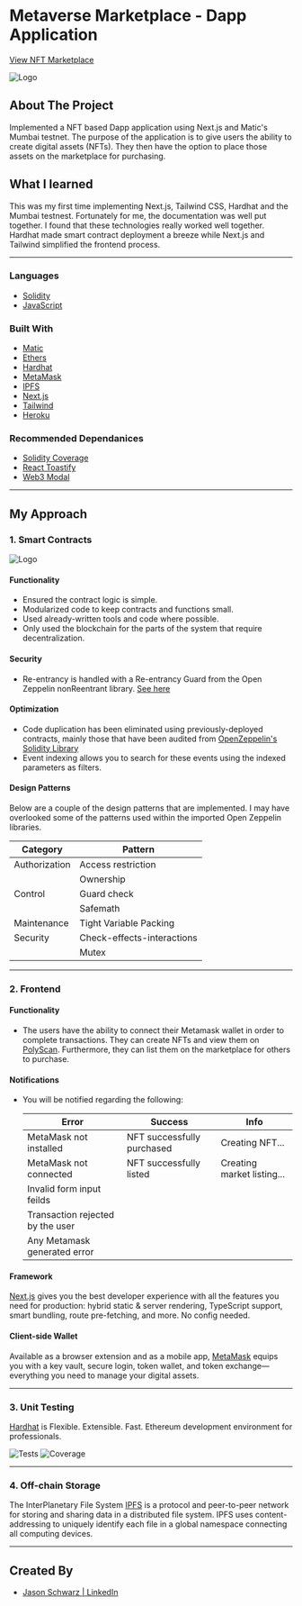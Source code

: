 # Metaverse Marketplace - Dapp Application

<a href="https://metaverse-marketplace-passandscore.vercel.app/" class="button big">View NFT Marketplace</a>

<img src="public/Metaverse-Marketplace.PNG" href="https://metaverse-marketplace-passandscore.vercel.app/" alt="Logo" >

<!-- ABOUT THE PROJECT -->

## About The Project

Implemented a NFT based Dapp application using Next.js and Matic's Mumbai testnet. The purpose of the application is to give users the ability to create digital assets (NFTs). They then have the option to place those assets on the marketplace for purchasing.

## What I learned

This was my first time implementing Next.js, Tailwind CSS, Hardhat and the Mumbai testnest. Fortunately for me, the documentation was well put together. I found that these technologies really worked well together. Hardhat made smart contract deployment a breeze while Next.js and Tailwind simplified the frontend process.

---

### Languages

- [Solidity](https://docs.soliditylang.org/en/v0.8.9/)
- [JavaScript](https://www.javascript.com/)

### Built With

- [Matic](https://polygon.technology/)
- [Ethers](https://docs.ethers.io/v5/)
- [Hardhat](https://hardhat.org/)
- [MetaMask](https://metamask.io/)
- [IPFS](https://ipfs.io/)
- [Next.js](https://nextjs.org/)
- [Tailwind](https://tailwindcss.com/)
- [Heroku](https://heroku.com)

### Recommended Dependanices

- [Solidity Coverage](https://www.npmjs.com/package/solidity-coverage)
- [React Toastify](https://github.com/fkhadra/react-toastify#readme)
- [Web3 Modal](https://www.npmjs.com/package/web3modal)

---

## My Approach

### 1. Smart Contracts

<img src="public/contract-flowchart.svg" alt="Logo" >

#### Functionality

- Ensured the contract logic is simple.
- Modularized code to keep contracts and functions small.
- Used already-written tools and code where possible.
- Only used the blockchain for the parts of the system that require decentralization.

#### Security

- Re-entrancy is handled with a Re-entrancy Guard from the Open Zeppelin nonReentrant library. [See here](https://github.com/OpenZeppelin/openzeppelin-contracts/blob/master/contracts/security/ReentrancyGuard.sol)

#### Optimization

- Code duplication has been eliminated using previously-deployed contracts, mainly those that have been audited from [OpenZeppelin's Solidity Library](https://github.com/OpenZeppelin/openzeppelin-contracts)
- Event indexing allows you to search for these events using the indexed parameters as filters.

#### Design Patterns

Below are a couple of the design patterns that are implemented. I may have overlooked some of the patterns used within the imported Open Zeppelin libraries.

| Category      | Pattern                    |
| ------------- | -------------------------- |
| Authorization | Access restriction         |
|               | Ownership                  |
| Control       | Guard check                |
|               | Safemath                   |
| Maintenance   | Tight Variable Packing     |
| Security      | Check-effects-interactions |
|               | Mutex                      |

---

### 2. Frontend

#### Functionality

- The users have the ability to connect their Metamask wallet in order to complete transactions. They can create NFTs and view them on [PolyScan](https://mumbai.polygonscan.com/). Furthermore, they can list them on the marketplace for others to purchase.

#### Notifications

- You will be notified regarding the following:

  | Error                            | Success                    | Info                       |
  | -------------------------------- | -------------------------- | -------------------------- |
  | MetaMask not installed           | NFT successfully purchased | Creating NFT...            |
  | MetaMask not connected           | NFT successfully listed    | Creating market listing... |
  | Invalid form input feilds        |                            |                            |
  | Transaction rejected by the user |                            |                            |
  | Any Metamask generated error     |                            |                            |

#### Framework

[Next.js](https://nextjs.org/) gives you the best developer experience with all the features you need for production: hybrid static & server rendering, TypeScript support, smart bundling, route pre-fetching, and more. No config needed.

#### Client-side Wallet

Available as a browser extension and as a mobile app, [MetaMask](https://metamask.io/) equips you with a key vault, secure login, token wallet, and token exchange—everything you need to manage your digital assets.

---

### 3. Unit Testing

[Hardhat](https://hardhat.org/) is Flexible. Extensible. Fast. Ethereum development environment for professionals.

<img src="public/Unit-Testing-Cases.PNG" alt="Tests" >

<img src="public/Unit-Testing-Coverage.PNG" alt="Coverage" >

---

### 4. Off-chain Storage

The InterPlanetary File System [IPFS](https://ipfs.io/) is a protocol and peer-to-peer network for storing and sharing data in a distributed file system. IPFS uses content-addressing to uniquely identify each file in a global namespace connecting all computing devices.

---

<!-- CONTACT -->

## Created By

- [Jason Schwarz | LinkedIn](https://www.linkedin.com/in/jason-schwarz-75b91482/)
